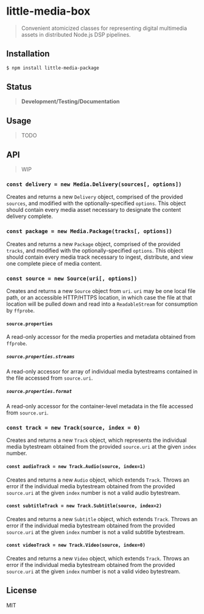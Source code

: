little-media-box
==========

> Convenient atomicized classes for representing digital multimedia assets
> in distributed Node.js DSP pipelines.

## Installation

```sh
$ npm install little-media-package
```

## Status

> **Development/Testing/Documentation**

## Usage

> TODO

## API

> WIP

### `const delivery = new Media.Delivery(sources[, options])`

Creates and returns a new `Delivery` object, comprised of the provided
`sources`, and modified with the optionally-specified `options`. This object
should contain every media asset necessary to designate the content delivery
complete.

### `const package = new Media.Package(tracks[, options])`

Creates and returns a new `Package` object, comprised of the provided
`tracks`, and modified with the optionally-specified `options`. This object
should contain every media track necessary to ingest, distribute, and view
one complete piece of media content.

### `const source = new Source(uri[, options])`

Creates and returns a new `Source` object from `uri`. `uri` may be one local
file path, or an accessible HTTP/HTTPS location, in which case the file at that
location will be pulled down and read into a `ReadableStream` for consumption
by `ffprobe`.

#### `source.properties`

A read-only accessor for the media properties and metadata obtained from
`ffprobe`.

##### `source.properties.streams`

A read-only accessor for array of individual media bytestreams contained in the
file accessed from `source.uri`.

##### `source.properties.format`

A read-only accessor for the container-level metadata in the file accessed from
`source.uri`.

### `const track = new Track(source, index = 0)`

Creates and returns a new `Track` object, which represents the individual media
bytestream obtained from the provided `source.uri` at the given `index` number.

#### `const audioTrack = new Track.Audio(source, index=1)`

Creates and returns a new `Audio` object, which extends `Track`. Throws an
error if the individual media bytestream obtained from the provided `source.uri`
at the given `index` number is not a valid audio bytestream.

#### `const subtitleTrack = new Track.Subtitle(source, index=2)`

Creates and returns a new `Subtitle` object, which extends `Track`. Throws an
error if the individual media bytestream obtained from the provided `source.uri`
at the given `index` number is not a valid subtitle bytestream.

#### `const videoTrack = new Track.Video(source, index=0)`

Creates and returns a new `Video` object, which extends `Track`. Throws an
error if the individual media bytestream obtained from the provided `source.uri`
at the given `index` number is not a valid video bytestream.

## License

MIT
